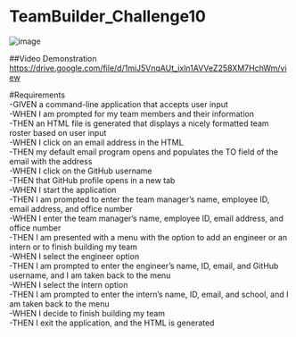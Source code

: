 # TeamBuilder_Challenge10

![image](https://user-images.githubusercontent.com/102180936/178161167-8f5ec707-a9fd-4181-8728-8003fe37df8b.png)

##Video Demonstration
https://drive.google.com/file/d/1miJ5VnqAUt_ixln1AVVeZ258XM7HchWm/view

#Requirements <br>
-GIVEN a command-line application that accepts user input <br>
-WHEN I am prompted for my team members and their information<br>
-THEN an HTML file is generated that displays a nicely formatted team roster based on user input<br>
-WHEN I click on an email address in the HTML<br>
-THEN my default email program opens and populates the TO field of the email with the address<br>
-WHEN I click on the GitHub username<br>
-THEN that GitHub profile opens in a new tab<br>
-WHEN I start the application<br>
-THEN I am prompted to enter the team manager’s name, employee ID, email address, and office number<br>
-WHEN I enter the team manager’s name, employee ID, email address, and office number<br>
-THEN I am presented with a menu with the option to add an engineer or an intern or to finish building my team<br>
-WHEN I select the engineer option<br>
-THEN I am prompted to enter the engineer’s name, ID, email, and GitHub username, and I am taken back to the menu<br>
-WHEN I select the intern option<br>
-THEN I am prompted to enter the intern’s name, ID, email, and school, and I am taken back to the menu<br>
-WHEN I decide to finish building my team<br>
-THEN I exit the application, and the HTML is generated<br>
